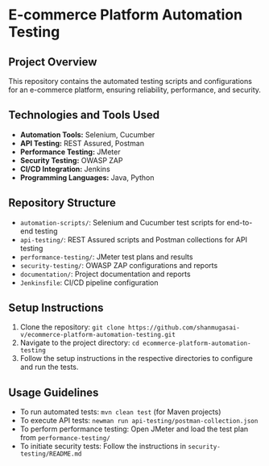 # E-commerce Platform Automation Testing

## Project Overview
This repository contains the automated testing scripts and configurations for an e-commerce platform, ensuring reliability, performance, and security.

## Technologies and Tools Used
- **Automation Tools:** Selenium, Cucumber
- **API Testing:** REST Assured, Postman
- **Performance Testing:** JMeter
- **Security Testing:** OWASP ZAP
- **CI/CD Integration:** Jenkins
- **Programming Languages:** Java, Python

## Repository Structure
- `automation-scripts/`: Selenium and Cucumber test scripts for end-to-end testing
- `api-testing/`: REST Assured scripts and Postman collections for API testing
- `performance-testing/`: JMeter test plans and results
- `security-testing/`: OWASP ZAP configurations and reports
- `documentation/`: Project documentation and reports
- `Jenkinsfile`: CI/CD pipeline configuration

## Setup Instructions
1. Clone the repository: `git clone https://github.com/shanmugasai-v/ecommerce-platform-automation-testing.git`
2. Navigate to the project directory: `cd ecommerce-platform-automation-testing`
3. Follow the setup instructions in the respective directories to configure and run the tests.

## Usage Guidelines
- To run automated tests: `mvn clean test` (for Maven projects)
- To execute API tests: `newman run api-testing/postman-collection.json`
- To perform performance testing: Open JMeter and load the test plan from `performance-testing/`
- To initiate security tests: Follow the instructions in `security-testing/README.md`
